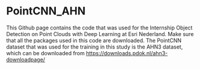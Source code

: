 # PointCNN_AHN

This Github page contains the code that was used for the Internship Object Detection on Point Clouds with Deep Learning at Esri Nederland. Make sure that all the packages used in this code are downloaded. The PointCNN dataset that was used for the training in this study is the AHN3 dataset, which can be downloaded from https://downloads.pdok.nl/ahn3-downloadpage/ 
